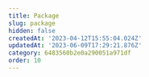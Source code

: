 ```yaml
---
title: Package
slug: package
hidden: false
createdAt: '2023-04-12T15:55:04.024Z'
updatedAt: '2023-06-09T17:29:21.876Z'
category: 6483560b2e0a290051a971df
order: 10
---
```

